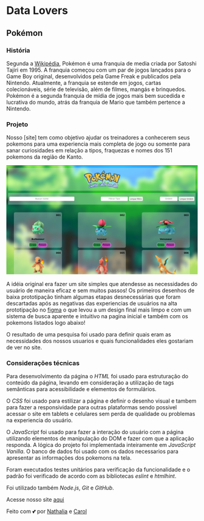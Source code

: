 # Data Lovers

## Pokémon

### História

Segunda a [Wikipédia](https://pt.wikipedia.org/wiki/Pok%C3%A9mon), Pokémon é uma franquia de media criada por Satoshi Tajiri em 1995. A franquia começou com um par de jogos lançados para o Game Boy original, desenvolvidos pela Game Freak e publicados pela Nintendo. Atualmente, a franquia se estende em jogos, cartas colecionáveis, série de televisão, além de filmes, mangás e brinquedos. Pokémon é a segunda franquia de mídia de jogos mais bem sucedida e lucrativa do mundo, atrás da franquia de Mario que também pertence a Nintendo.

### Projeto

Nosso [site] tem como objetivo ajudar os treinadores a conhecerem seus pokemons para uma experiencia mais completa de jogo ou somente para sanar curiosidades em relação a tipos, fraquezas e nomes dos 151 pokemons da região de Kanto.

<img src="./src/imagens/tela.png" alt="pagina incial do site">

A idéia original era fazer um site simples que atendesse as necessidades do usuário de maneira eficaz e sem muitos passos! Os primeiros desenhos de baixa prototipação tinham algumas etapas desnecessárias que foram descartadas após as negativas das experiencias de usuários na alta prototipação no [figma](https://www.figma.com/proto/aD188ucgp7fK8jav4Jm89L/Pokemon?node-id=7%3A9&scaling=scale-down) o que levou a um design final mais limpo e com um sistema de busca aparente e intuitivo na pagina inicial e também com os pokemons listados logo abaixo!

O resultado de uma pesquisa foi usado para definir quais eram as necessidades dos nossos usuarios e quais funcionalidades eles gostariam de ver no site.

### Considerações técnicas

Para desenvolvimento da página o _HTML_ foi usado para estruturação do conteúdo da página, levando em consideração a utilização de tags semânticas para acessibilidade e elementos de formulários.

O _CSS_ foi usado para estilizar a página e definir o desenho visual e tambem para fazer a responsividade para outras plataformas sendo possivel acessar o site em tablets e celulares sem perda de qualidade ou problemas na experiencia do usuário.

O _JavaScript_ foi usado para fazer a interação do usuário com a página utilizando elementos de manipulação do DOM e fazer com que a aplicação responda. A lógica do projeto foi implementada inteiramente em _JavaScript Vanilla_. O banco de dados foi usado com os dados necessarios para apresentar as informações dos pokemons na tela.

Foram executados testes unitários para verificação da funcionalidade e o padrão foi verificado de acordo com as bibliotecas _eslint_ e _htmlhint_.

Foi utilizado também _Node.js_, _Git_ e _GitHub_.

Acesse nosso site [aqui](https://lz-tangerine.github.io/SAP004-data-lovers/src/)

Feito com 💕 por [Nathalia](https://github.com/nabitener) e [Carol](https://github.com/lz-tangerine)

